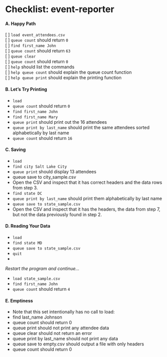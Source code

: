 Checklist: event-reporter
==============

#### A. Happy Path

[ ] `load event_attendees.csv`<br />
[ ] `queue count` should return `0`<br />
[ ] `find first_name John`<br />
[ ] `queue count` should return `63`<br />
[ ] `queue clear`<br />
[ ] `queue count` should return `0`<br />
[ ] `help` should list the commands<br />
[ ] `help queue count` should explain the queue count function<br />
[ ] `help queue print` should explain the printing function<br />


#### B. Let’s Try Printing

* `load`
* `queue count` should return `0`
* `find first_name John`
* `find first_name Mary`
* `queue print` should print out the 16 attendees
* `queue print by last_name` should print the same attendees sorted alphabetically by last name
* `queue count` should return `16`

#### C. Saving

* `load`
* `find city Salt Lake City`
* `queue print` should display 13 attendees
* queue save to city_sample.csv
* Open the CSV and inspect that it has correct headers and the data rows from step 3.
* `find state DC`
* `queue print by last_name` should print them alphabetically by last name
* `queue save to state_sample.csv`
* Open the CSV and inspect that it has the headers, the data from step 7, but not the data previously found in step 2.



#### D. Reading Your Data

* `load`
* `find state MD`
* `queue save to state_sample.csv`
* `quit`
* 
_Restart the program and continue…_

* `load state_sample.csv`
* `find first_name John`
* `queue count` should return `4`


#### E. Emptiness

* Note that this set intentionally has no call to load:
* find last_name Johnson
* queue count should return 0
* queue print should not print any attendee data
* queue clear should not return an error
* queue print by last_name should not print any data
* queue save to empty.csv should output a file with only headers
* queue count should return 0
